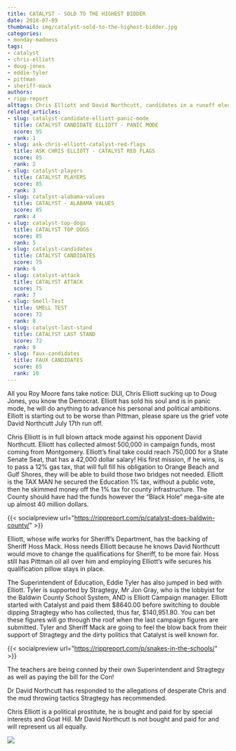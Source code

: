 ```yaml
---
title: CATALYST - SOLD TO THE HIGHEST BIDDER
date: 2018-07-09
thumbnail: img/catalyst-sold-to-the-highest-bidder.jpg
categories:
- monday-madness
tags:
- catalyst
- chris-elliott
- doug-jones
- eddie-tyler
- pittman
- sheriff-mack
authors:
- ripp-report
alttags: Chris Elliott and David Northcutt, candidates in a runoff election, pose for a photo amid campaign activity
related_articles:
- slug: catalyst-candidate-elliott-panic-mode
  title: CATALYST CANDIDATE ELLIOTT - PANIC MODE
  score: 95
  rank: 1
- slug: ask-chris-elliott-catalyst-red-flags
  title: ASK CHRIS ELLIOTT - CATALYST RED FLAGS
  score: 85
  rank: 2
- slug: catalyst-players
  title: CATALYST PLAYERS
  score: 85
  rank: 3
- slug: catalyst-alabama-values
  title: CATALYST - ALABAMA VALUES
  score: 85
  rank: 4
- slug: catalyst-top-dogs
  title: CATALYST TOP DOGS
  score: 85
  rank: 5
- slug: catalyst-candidates
  title: CATALYST CANDIDATES
  score: 75
  rank: 6
- slug: catalyst-attack
  title: CATALYST ATTACK
  score: 75
  rank: 7
- slug: Smell-Test
  title: SMELL TEST
  score: 72
  rank: 8
- slug: catalyst-last-stand
  title: CATALYST LAST STAND
  score: 72
  rank: 9
- slug: faux-candidates
  title: FAUX CANDIDATES
  score: 65
  rank: 10
---
```

All you Roy Moore fans take notice: DUI, Chris Elliott sucking up to Doug Jones, you know the Democrat. Elliott has sold his soul and is in panic mode, he will do anything to advance his personal and political ambitions. Elliott is starting out to be worse than Pittman, please spare us the grief vote David Northcutt July 17th run off.

Chris Elliott is in full blown attack mode against his opponent David Northcutt. Elliott has collected almost 500,000 in campaign funds, most coming from Montgomery. Elliott’s final take could reach 750,000 for a State Senate Seat, that has a 42,000 dollar salary! His first mission, if he wins, is to pass a 12% gas tax, that will full fill his obligation to Orange Beach and Gulf Shores, they will be able to build those two bridges not needed. Elliott is the TAX MAN he secured the Education 1% tax, without a public vote, then he skimmed money off the 1% tax for county infrastructure. The County should have had the funds however the “Black Hole” mega-site ate up almost 40 million dollars.

{{< socialpreview url="https://rippreport.com/p/catalyst-does-baldwin-county/" >}}

Elliott, whose wife works for Sheriff’s Department, has the backing of Sheriff Hoss Mack. Hoss needs Elliott because he knows David Northcutt would move to change the qualifications for Sheriff, to be more fair. Hoss still has Pittman oil all over him and employing Elliott’s wife secures his qualification pillow stays in place.

The Superintendent of Education, Eddie Tyler has also jumped in bed with Elliott. Tyler is supported by Stragtegy, Mr Jon Gray, who is the lobbyist for the Baldwin County School System, AND is Elliott Campaign manager. Elliott started with Catalyst and paid them $8640.00 before switching to double dipping Stragtegy who has collected, thus far, $140,951.80. You can bet these figures will go through the roof when the last campaign figures are submitted. Tyler and Sheriff Mack are going to feel the blow back from their support of Stragtegy and the dirty politics that Catalyst is well known for.

{{< socialpreview url="https://rippreport.com/p/snakes-in-the-schools/" >}}

The teachers are being conned by their own Superintendent and Stragtegy as well as paying the bill for the Con!

Dr David Northcutt has responded to the allegations of desperate Chris and the mud throwing tactics Stragtegy has recommended.

Chris Elliott is a political prostitute, he is bought and paid for by special interests and Goat Hill. Mr David Northcutt is not bought and paid for and will represent us all equally.

![](https://cdn.rippreport.com/wp-content/uploads/2018/07/unnamed.png)
